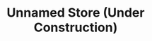 ---
title: "Unnamed Store (Under Construction)"
url: /brampton/unnamed-store-under-construction/
shop: furniture
---